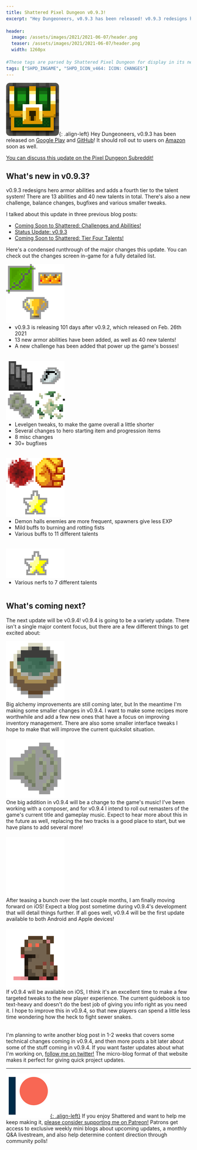 ```yaml
---
title: Shattered Pixel Dungeon v0.9.3!
excerpt: "Hey Dungeoneers, v0.9.3 has been released! v0.9.3 redesigns hero armor abilities and adds a fourth tier to the talent system! There are 13 abilities and 40 new talents in total. There's also a new challenge, balance changes, bugfixes and various smaller tweaks."

header:
  image: /assets/images/2021/2021-06-07/header.png
  teaser: /assets/images/2021/2021-06-07/header.png
  width: 1260px

#These tags are parsed by Shattered Pixel Dungeon for display in its news feed
tags: ["SHPD_INGAME", "SHPD_ICON_v464: ICON: CHANGES"]
---
```


![](/assets/images/SHPD-icon-2021.png){: .align-left} Hey Dungeoneers, v0.9.3 has been released on [Google Play](https://play.google.com/store/apps/details?id=com.shatteredpixel.shatteredpixeldungeon) and [GitHub](https://github.com/00-Evan/shattered-pixel-dungeon/releases)! It should roll out to users on [Amazon](https://www.amazon.com/Shattered-Pixel-Dungeon/dp/B00OH2C21M/) soon as well.

[You can discuss this update on the Pixel Dungeon Subreddit!](https://www.reddit.com/r/PixelDungeon/comments/nuhzfq/)

## What's new in v0.9.3?

v0.9.3 redesigns hero armor abilities and adds a fourth tier to the talent system! There are 13 abilities and 40 new talents in total. There's also a new challenge, balance changes, bugfixes and various smaller tweaks.

I talked about this update in three previous blog posts:
- [Coming Soon to Shattered: Challenges and Abilities! ](https://shatteredpixel.com/blog/coming-soon-to-shattered-item-changes-challenges-abilities.html)
- [Status Update: v0.9.3](https://shatteredpixel.com/blog/status-update-v093.html)
- [Coming Soon to Shattered: Tier Four Talents!](https://shatteredpixel.com/blog/coming-soon-to-shattered-tier-four-talents.html)

Here's a condensed runthrough of the major changes this update. You can check out the changes screen in-game for a fully detailed list.

<div style="display: inline-block; margin-bottom: 1.3em; width: 100%">
<p style="margin: 0px"><img src="/assets/images/2021/2021-06-07/new.png" alt="" class="align-left"></p>
<ul style="margin-top: 0px">
	<li>v0.9.3 is releasing 101 days after v0.9.2, which released on Feb. 26th 2021</li>
	<li>13 new armor abilities have been added, as well as 40 new talents!</li>
	<li>A new challenge has been added that power up the game's bosses!</li>
</ul>
</div>

<div style="display: inline-block; margin-bottom: 1.3em; width: 100%">
<p style="margin: 0px"><img src="/assets/images/2021/2021-06-07/changes.png" alt="" class="align-left"></p>
<ul style="margin-top: 0px">
	<li>Levelgen tweaks, to make the game overall a little shorter</li>
	<li>Several changes to hero starting item and progression items</li>
	<li>8 misc changes</li>
	<li>30+ bugfixes</li>
</ul>
</div>

<div style="display: inline-block; margin-bottom: 1.3em; width: 100%">
<p style="margin: 0px"><img src="/assets/images/2021/2021-06-07/buffs.png" alt="" class="align-left"></p>
<ul style="margin-top: 0px">
	<li>Demon halls enemies are more frequent, spawners give less EXP</li>
	<li>Mild buffs to burning and rotting fists</li>
	<li>Various buffs to 11 different talents</li>
</ul>
</div>

<div style="display: inline-block; width: 100%">
<p style="margin: 0px"><img src="/assets/images/2021/2021-06-07/nerfs.png" alt="" class="align-left"></p>
<ul style="margin-top: 0px">
	<li>Various nerfs to 7 different talents</li>
</ul>
</div>

## What's coming next?

The next update will be v0.9.4! v0.9.4 is going to be a variety update. There isn't a single major content focus, but there are a few different things to get excited about:

<div style="display: inline-block; margin-bottom: 1.3em; width: 100%">
<p style="margin: 0px"><img src="/assets/images/2021/2021-06-07/alchemy.png" alt="" class="align-left"></p>
Big alchemy improvements are still coming later, but In the meantime I'm making some smaller changes in v0.9.4. I want to make some recipes more worthwhile and add a few new ones that have a focus on improving inventory management. There are also some smaller interface tweaks I hope to make that will improve the current quickslot situation.
</div>

<div style="display: inline-block; margin-bottom: 1.3em; width: 100%">
<p style="margin: 0px"><img src="/assets/images/2021/2021-06-07/music.png" alt="" class="align-left"></p>
One big addition in v0.9.4 will be a change to the game's music! I've been working with a composer, and for v0.9.4 I intend to roll out remasters of the game's current title and gameplay music. Expect to hear more about this in the future as well, replacing the two tracks is a good place to start, but we have plans to add several more!
</div>

<div style="display: inline-block; margin-bottom: 1.3em; width: 100%">
<p style="margin: 0px"><img src="/assets/images/2021/2021-06-07/apple.png" alt="" class="align-left"></p>
After teasing a bunch over the last couple months, I am finally moving forward on iOS! Expect a blog post sometime during v0.9.4's development that will detail things further. If all goes well, v0.9.4 will be the first update available to both Android and Apple devices!
</div>

<div style="display: inline-block; margin-bottom: 1.3em; width: 100%">
<p style="margin: 0px"><img src="/assets/images/2021/2021-06-07/new-player.png" alt="" class="align-left"></p>
If v0.9.4 will be available on iOS, I think it's an excellent time to make a few targeted tweaks to the new player experience. The current guidebook is too text-heavy and doesn't do the best job of giving you info right as you need it. I hope to improve this in v0.9.4, so that new players can spend a little less time wondering how the heck to fight sewer snakes.
</div>

I'm planning to write another blog post in 1-2 weeks that covers some technical changes coming in v0.9.4, and then more posts a bit later about some of the stuff coming in v0.9.4. If you want faster updates about what I'm working on, [follow me on twitter!](https://twitter.com/ShatteredPixel) The micro-blog format of that website makes it perfect for giving quick project updates.

---

[![](/assets/images/patreon-icon.png){: .align-left}](https://www.patreon.com/ShatteredPixel) If you enjoy Shattered and want to help me keep making it, [please consider supporting me on Patreon!](https://www.patreon.com/ShatteredPixel) Patrons get access to exclusive weekly mini blogs about upcoming updates, a monthly Q&A livestream, and also help determine content direction through community polls!
